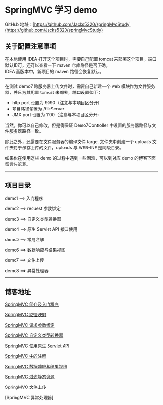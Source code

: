 # SpringMVC 学习 demo

GitHub 地址：[https://github.com/Jacks5320/springMvcStudy](https://github.com/Jacks5320/springMvcStudy)

## 关于配置注意事项

在本地使用 IDEA 打开这个项目时，需要自己配置 tomcat 来部署这个项目，端口默认即可，还可以查看一下 maven 仓库路径是否正确。  
IDEA 高版本中，新项目的 maven 路径会恢复默认。

---

在测试 demo7 跨服务器上传文件时，需要自己新建一个 web 模块作为文件服务器，并且为其配置 tomcat 来部署，端口设置如下：

- http port 设置为 9090（注意与本项目区分开）
- 项目路径设置为 /fileServer
- JMX port 设置为 1100（注意与本项目区分开）

当然，你可以自己修改，但是得保证 Demo7Controller 中设置的服务器路径与文件服务器路径一致。

除此之外，还需要在文件服务器的编译文件 target 文件夹中创建一个 uploads 文件夹用于保存上传的文件，uploads 与 WEB-INF 是同级目录。

如果你在使用这些 demo 的过程中遇到一些困难，可以到对应 demo 的博客下面留言告诉我。

---

## 项目目录

demo1 ==> 入门程序

demo2 ==> request 参数绑定

demo3 ==> 自定义类型转换器

demo4 ==> 原生 Servlet API 接口使用

demo5 ==> 常用注解

demo6 ==> 数据响应与结果视图

demo7 ==> 文件上传

demo8 ==> 异常处理器

---

## 博客地址

[SpringMVC 简介及入门程序](https://blog.csdn.net/qq_44713454/article/details/108135004)

[SpringMVC 路径映射](https://blog.csdn.net/qq_44713454/article/details/108145304)

[SpringMVC 请求参数绑定](https://blog.csdn.net/qq_44713454/article/details/108146365)

[SpringMVC 自定义类型转换器](https://blog.csdn.net/qq_44713454/article/details/108158345)

[SpringMVC 使用原生 Servlet API](https://blog.csdn.net/qq_44713454/article/details/108161503)

[SpringMVC 中的注解](https://blog.csdn.net/qq_44713454/article/details/108166890)

[SpringMVC 数据响应与结果视图](https://blog.csdn.net/qq_44713454/article/details/108188261)

[SpringMVC 过滤静态资源](https://blog.csdn.net/qq_44713454/article/details/108190159)

[SpringMVC 文件上传](https://blog.csdn.net/qq_44713454/article/details/108197688)

[SpringMVC 异常处理器]